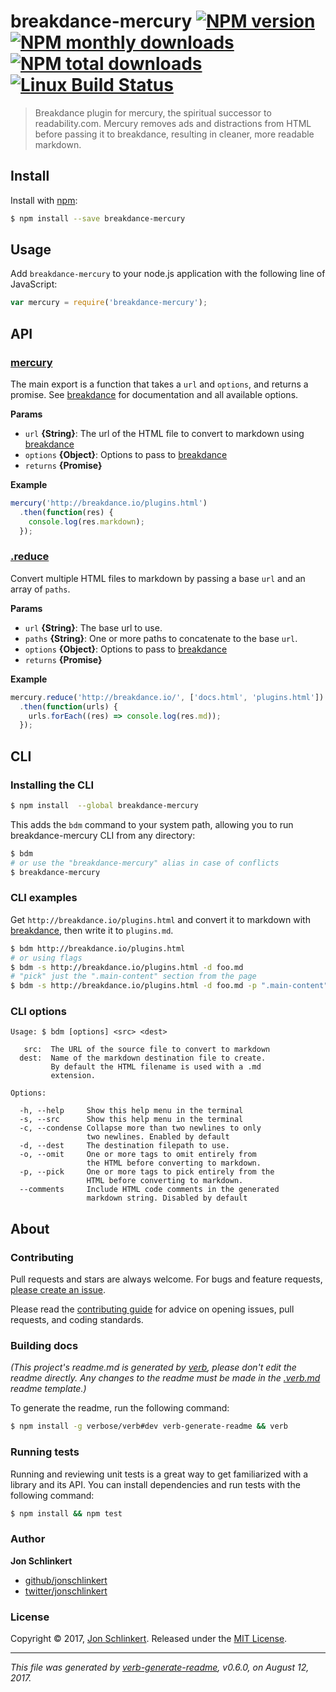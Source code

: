 # breakdance-mercury [![NPM version](https://img.shields.io/npm/v/breakdance-mercury.svg?style=flat)](https://www.npmjs.com/package/breakdance-mercury) [![NPM monthly downloads](https://img.shields.io/npm/dm/breakdance-mercury.svg?style=flat)](https://npmjs.org/package/breakdance-mercury) [![NPM total downloads](https://img.shields.io/npm/dt/breakdance-mercury.svg?style=flat)](https://npmjs.org/package/breakdance-mercury) [![Linux Build Status](https://img.shields.io/travis/jonschlinkert/breakdance-mercury.svg?style=flat&label=Travis)](https://travis-ci.org/jonschlinkert/breakdance-mercury)

> Breakdance plugin for mercury, the spiritual successor to readability.com. Mercury removes ads and distractions from HTML before passing it to breakdance, resulting in cleaner, more readable markdown.

## Install

Install with [npm](https://www.npmjs.com/):

```sh
$ npm install --save breakdance-mercury
```

## Usage

Add `breakdance-mercury` to your node.js application with the following line of JavaScript:

```js
var mercury = require('breakdance-mercury');
```

## API

### [mercury](index.js#L28)

The main export is a function that takes a `url` and `options`, and returns a promise. See [breakdance](http://breakdance.io) for documentation and all available options.

**Params**

* `url` **{String}**: The url of the HTML file to convert to markdown using [breakdance](http://breakdance.io)
* `options` **{Object}**: Options to pass to [breakdance](http://breakdance.io)
* `returns` **{Promise}**

**Example**

```js
mercury('http://breakdance.io/plugins.html')
  .then(function(res) {
    console.log(res.markdown);
  });
```

### [.reduce](index.js#L53)

Convert multiple HTML files to markdown by passing a base `url` and an array of `paths`.

**Params**

* `url` **{String}**: The base url to use.
* `paths` **{String}**: One or more paths to concatenate to the base `url`.
* `options` **{Object}**: Options to pass to [breakdance](http://breakdance.io)
* `returns` **{Promise}**

**Example**

```js
mercury.reduce('http://breakdance.io/', ['docs.html', 'plugins.html'])
  .then(function(urls) {
    urls.forEach((res) => console.log(res.md));
  });
```

## CLI

### Installing the CLI

```sh
$ npm install  --global breakdance-mercury
```

This adds the `bdm` command to your system path, allowing you to run breakdance-mercury CLI from any directory:

```sh
$ bdm
# or use the "breakdance-mercury" alias in case of conflicts
$ breakdance-mercury
```

### CLI examples

Get `http://breakdance.io/plugins.html` and convert it to markdown with [breakdance](http://breakdance.io), then write it to `plugins.md`.

```sh
$ bdm http://breakdance.io/plugins.html
# or using flags
$ bdm -s http://breakdance.io/plugins.html -d foo.md
# "pick" just the ".main-content" section from the page
$ bdm -s http://breakdance.io/plugins.html -d foo.md -p ".main-content"
```

### CLI options

```
Usage: $ bdm [options] <src> <dest>

   src:  The URL of the source file to convert to markdown
  dest:  Name of the markdown destination file to create.
         By default the HTML filename is used with a .md
         extension.

Options:

  -h, --help     Show this help menu in the terminal
  -s, --src      Show this help menu in the terminal
  -c, --condense Collapse more than two newlines to only
                 two newlines. Enabled by default
  -d, --dest     The destination filepath to use.
  -o, --omit     One or more tags to omit entirely from
                 the HTML before converting to markdown.
  -p, --pick     One or more tags to pick entirely from the
                 HTML before converting to markdown.
  --comments     Include HTML code comments in the generated
                 markdown string. Disabled by default

```

## About

### Contributing

Pull requests and stars are always welcome. For bugs and feature requests, [please create an issue](../../issues/new).

Please read the [contributing guide](.github/contributing.md) for advice on opening issues, pull requests, and coding standards.

### Building docs

_(This project's readme.md is generated by [verb](https://github.com/verbose/verb-generate-readme), please don't edit the readme directly. Any changes to the readme must be made in the [.verb.md](.verb.md) readme template.)_

To generate the readme, run the following command:

```sh
$ npm install -g verbose/verb#dev verb-generate-readme && verb
```

### Running tests

Running and reviewing unit tests is a great way to get familiarized with a library and its API. You can install dependencies and run tests with the following command:

```sh
$ npm install && npm test
```

### Author

**Jon Schlinkert**

* [github/jonschlinkert](https://github.com/jonschlinkert)
* [twitter/jonschlinkert](https://twitter.com/jonschlinkert)

### License

Copyright © 2017, [Jon Schlinkert](https://github.com/jonschlinkert).
Released under the [MIT License](LICENSE).

***

_This file was generated by [verb-generate-readme](https://github.com/verbose/verb-generate-readme), v0.6.0, on August 12, 2017._
